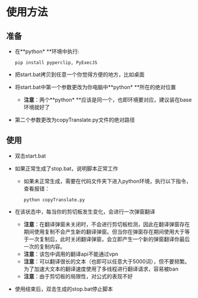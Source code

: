 # 使用方法

## 准备

- 在**python* **环境中执行:
  
  ```shell
  pip install pyperclip, PyExecJS
  ```
  
- 把start.bat拷贝到任意一个你觉得方便的地方，比如桌面

- 将start.bat中第一个参数更改为你电脑中**python* **所在的绝对位置

  - **注意**：两个**python* **应该是同一个，也即环境要对应，建议装在base环境就好了

- 第二个参数更改为copyTranslate.py文件的绝对路径
## 使用

- 双击start.bat

- 如果正常生成了stop.bat，说明脚本正常工作

  - 如果未正常生成，需要在代码文件夹下进入python环境，执行以下指令，查看报错：

    ```shell
    python copyTranslate.py
    ```

- 在该状态中，每当你的剪切板发生变化，会进行一次弹窗翻译

  - **注意**：在翻译弹窗未关闭时，不会进行剪切板检测，因此在翻译弹窗存在期间使用复制不会产生新的翻译弹窗。但当你在弹窗存在期间使用大于等于一次复制后，此时关闭翻译弹窗，会立即产生一个新的弹窗翻译你最后一次的复制内容。
  - **注意**：该包中调用的翻译api不能通过vpn
  - **注意**：可以翻译很长的文本（也即可以任意大于5000词），但不要频繁。为了加速大文本的翻译速度使用了多线程进行翻译请求，容易被ban
  - **注意**：由于剪切板的局限性，对公式的表现不好

- 使用结束后，双击生成的stop.bat停止脚本
